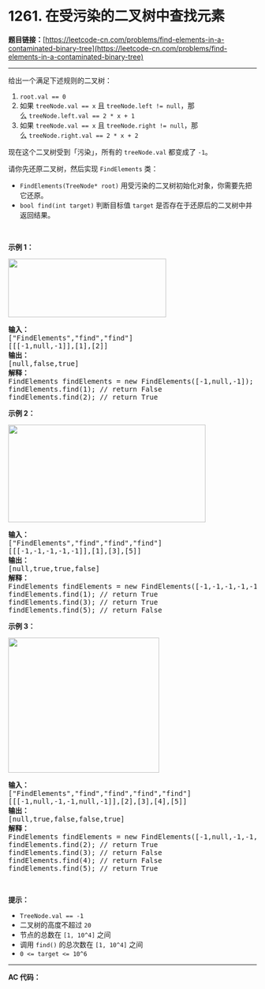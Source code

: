 # 1261. 在受污染的二叉树中查找元素

**题目链接：**[https://leetcode-cn.com/problems/find-elements-in-a-contaminated-binary-tree](https://leetcode-cn.com/problems/find-elements-in-a-contaminated-binary-tree)

---

<div class="content__1Y2H">
 <div class="notranslate">
  <p>给出一个满足下述规则的二叉树：</p> 
  <ol> 
   <li><code>root.val == 0</code></li> 
   <li>如果 <code>treeNode.val == x</code> 且&nbsp;<code>treeNode.left != null</code>，那么&nbsp;<code>treeNode.left.val == 2 * x + 1</code></li> 
   <li>如果 <code>treeNode.val == x</code> 且 <code>treeNode.right != null</code>，那么&nbsp;<code>treeNode.right.val == 2 * x + 2</code></li> 
  </ol> 
  <p>现在这个二叉树受到「污染」，所有的&nbsp;<code>treeNode.val</code>&nbsp;都变成了&nbsp;<code>-1</code>。</p> 
  <p>请你先还原二叉树，然后实现&nbsp;<code>FindElements</code>&nbsp;类：</p> 
  <ul> 
   <li><code>FindElements(TreeNode* root)</code>&nbsp;用受污染的二叉树初始化对象，你需要先把它还原。</li> 
   <li><code>bool find(int target)</code>&nbsp;判断目标值&nbsp;<code>target</code>&nbsp;是否存在于还原后的二叉树中并返回结果。</li> 
  </ul> 
  <p>&nbsp;</p> 
  <p><strong>示例 1：</strong></p> 
  <p><strong><img style="height: 119px; width: 320px;" src="/aliyun-lc-upload/uploads/2019/11/16/untitled-diagram-4-1.jpg" alt=""></strong></p> 
  <pre class="language-text"><strong>输入：</strong>
["FindElements","find","find"]
[[[-1,null,-1]],[1],[2]]
<strong>输出：</strong>
[null,false,true]
<strong>解释：</strong>
FindElements findElements = new FindElements([-1,null,-1]); 
findElements.find(1); // return False 
findElements.find(2); // return True </pre> 
  <p><strong>示例 2：</strong></p> 
  <p><strong><img style="height: 198px; width: 400px;" src="/aliyun-lc-upload/uploads/2019/11/16/untitled-diagram-4.jpg" alt=""></strong></p> 
  <pre class="language-text"><strong>输入：</strong>
["FindElements","find","find","find"]
[[[-1,-1,-1,-1,-1]],[1],[3],[5]]
<strong>输出：</strong>
[null,true,true,false]
<strong>解释：</strong>
FindElements findElements = new FindElements([-1,-1,-1,-1,-1]);
findElements.find(1); // return True
findElements.find(3); // return True
findElements.find(5); // return False</pre> 
  <p><strong>示例 3：</strong></p> 
  <p><strong><img style="height: 274px; width: 306px;" src="/aliyun-lc-upload/uploads/2019/11/16/untitled-diagram-4-1-1.jpg" alt=""></strong></p> 
  <pre class="language-text"><strong>输入：</strong>
["FindElements","find","find","find","find"]
[[[-1,null,-1,-1,null,-1]],[2],[3],[4],[5]]
<strong>输出：</strong>
[null,true,false,false,true]
<strong>解释：</strong>
FindElements findElements = new FindElements([-1,null,-1,-1,null,-1]);
findElements.find(2); // return True
findElements.find(3); // return False
findElements.find(4); // return False
findElements.find(5); // return True
</pre> 
  <p>&nbsp;</p> 
  <p><strong>提示：</strong></p> 
  <ul> 
   <li><code>TreeNode.val == -1</code></li> 
   <li>二叉树的高度不超过&nbsp;<code>20</code></li> 
   <li>节点的总数在&nbsp;<code>[1,&nbsp;10^4]</code>&nbsp;之间</li> 
   <li>调用&nbsp;<code>find()</code>&nbsp;的总次数在&nbsp;<code>[1,&nbsp;10^4]</code>&nbsp;之间</li> 
   <li><code>0 &lt;= target &lt;= 10^6</code></li> 
  </ul> 
 </div>
</div>

---

**AC 代码：**

```java

```